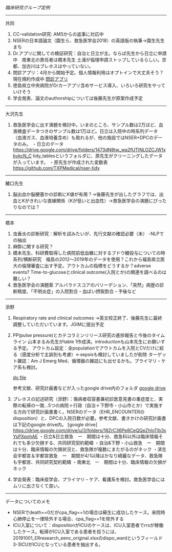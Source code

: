 *臨床研究グループ定例*

---
共同

1. CC-validation研究: AMSからの返事に対応中
2. NSERの日本語論文（園生ら、救急医学会2018）の英語版の執筆→園生先生まち
3. Dr.アプリに関しての検証研究：自治と日立が主。ならば先生から日立に申請中　南東北の責任者は橋本先生 土浦が倫理申請ストップしているらしい。京都、加古川はプレホスはやっていない。
4. 問診アプリ：4月から開始予定。個人情報利用はオプトインで大丈夫そう？現在規約作成中
   [問診アプリ](https://questionnaire.txpmedical.com/p/reservation/%E3%82%B5%E3%83%B3%E3%83%97%E3%83%AB_%E8%A9%B3%E7%B4%B0)
5. 徳島県立中央病院がDrカーアプリ含めサービス導入、いろいろ研究をやっていけそう
6. 学会発表、論文のauthorshipについては後藤先生が原案作成予定

---
大沢先生
1. 救急医学会に出す演題を検討中。いまのところ、サンプル数は2万ほど、血液検査データつきのサンプル数は1万ほど。日立は入院中の時系列データ（血液ガス、血液培養含め）も取れるが、他の施設ではNSER+DPCのデータのみ。
・日立のデータ　https://drive.google.com/drive/folders/1473dN8tw_wa2fUTINLOZCJW1xbykcN_C
tidy_tablesというフォルダに、原先生がクリーニングしたデータが入っています。
・原先生が作成された変数表 https://github.com/TXPMedical/nser-tidy

---
鱶口先生
1. 脳出血か脳梗塞かの診断にK値が有用？→後藤先生が出したグラフでは、出血とKがきれいな直線関係（Kが低いと出血性）→救急医学会の演題にぴったりなのでは？

---   
橋本
1. 虫垂炎の診断研究：解析を試みたいが、先行文献の確認必要（未）
   -NLPでの抽出
2. 麻酔に関する研究？
3. 橋本先生、科研費取得した病院前低血糖に対するブドウ糖投与についての時系列/横断研究　福島の2012〜2019年のデータを使用？これから福島県立医大の倫理審査に出す予定。アウトカムの指標をどうするか？adverse events? Time-to-glucoseとclinical outcome(入院とか)の関連を調べるのは難しい？
4. 救急医学会の演題案
   アルバラドスコアのバリーデション、「突然」病歴の診断精度、「不明炎症」の入院割合・血ばい摂取割合・予後など

---
添野

1. Respiratory rate and clinical outcomes
   →英文校正終了、後藤先生に最終調整していただいています。JGIMに提出予定
2. PP(pulse pressure)とカテコラミンリリース研究の進捗報告と今後のタイムライン
   山本まるみ先生がtable 1作成済。introductionも山本先生にお願いする予定。
   アウトカム設定：全populationでアウトカムを入院とCVだけに絞る（感度分析で主訴別も考慮）←sepsisも検討していましたが削除
   ターゲット雑誌：Am J Emerg Med、循環器の雑誌にも出せるかも。プライマリ・ケア系も検討。
   
      [do file](https://github.com/shoko-soeno/TXP_prq/blob/master/Soeno_pp.do)

      参考文献、研究計画書などが入ったgoogle drive内のフォルダ
      [google drive](https://drive.google.com/drive/folders/1QwFpGSR9nWBZvv8XK4rJGi84AKCA3CHP?usp=sharing)

3. プレホスの記述研究（添野）：傷病者収容書兼初診医意見書の重症度と、実際の転帰の一致...5つの病院＋行政（自治＋下野市・小山市とか）で実施する方向で研究計画書書く。NSERのデータ（EHR_ENCOUNTERのdisposition）と、DPCの入院日数が必要。参考文献、書きかけの研究計画書は下記のgoogle drive内。
      [google drive] https://drive.google.com/drive/u/3/folders/18ZrC36Pe8CeQQeZhIoTlb3sYsPXpnhAE
・日立&日立救急　ー　期間は十分、救急科以外は臨床情報それでも多少欠損する、共同研究契約範疇
・自治&下野・小山救急　ー　期間は十分、臨床情報の欠損状況と、救急隊が複数にまたがるのがネック
・済生会宇都宮＆宇都宮救急　ー　期間が4/1以降はかなり綺麗なデータ、救急隊も宇都宮、共同研究契約範疇
・南東北　ー　期間は十分、臨床情報の欠損がネック

4. 学会発表：臨床疫学会、プライマリ・ケア、看護系を検討。救急医学会にはムリに出さなくて良い。

---
データについてのメモ

- NSERでdeath==0だがcpa_flag==1の場合は蘇生に成功したケース。来院時心肺停止を一律除外する場合、cpa_flag==1を除外する	
- ICU入室について：dispositionがICUのケースは、ICU入室患者でrrsが稼働したケース。転帰がICU入室である患者を拾うには、20191001_ERresearch_eenc_original.xlsxのdispo_wardというフィールド 3-3ICUがICUとなっている患者を抽出する。


